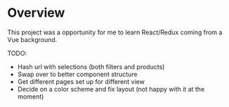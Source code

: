 # Overview

This project was a opportunity for me to learn React/Redux coming from a Vue background.

TODO:
- Hash url with selections (both filters and products)
- Swap over to better component structure
- Get different pages set up for different view
- Decide on a color scheme and fix layout (not happy with it at the moment)
